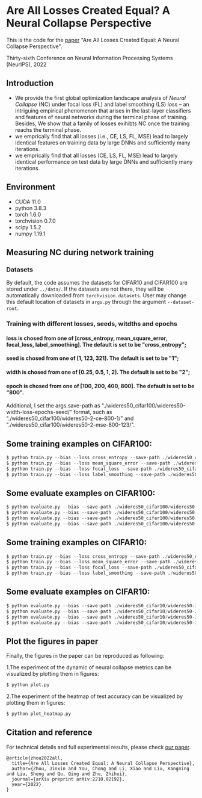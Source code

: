# Are All Losses Created Equal? A Neural Collapse Perspective

This is the code for the [paper](https://neurips.cc/virtual/2022/poster/53974) "Are All Losses Created Equal: A Neural Collapse Perspective".

Thirty-sixth Conference on Neural Information Processing Systems (NeurIPS), 2022

## Introduction

- We provide the first global optimization landscape analysis of *Neural Collapse* (NC) under focal loss (FL) and label smoothing (LS) loss – an intriguing empirical phenomenon that arises in the last-layer classifiers and features of neural networks during the terminal phase of training. Besides, We show that a family of losses exihibts NC once the training reachs the terminal phase.
- we emprically find that all losses (i.e., CE, LS, FL, MSE) lead to largely identical features on training data by large DNNs and sufficiently many iterations.
- we emprically find that all losses (CE, LS, FL, MSE) lead to largely identical performance on test data by large DNNs and sufficiently many iterations.

## Environment

- CUDA 11.0
- python 3.8.3
- torch 1.6.0
- torchvision 0.7.0
- scipy 1.5.2
- numpy 1.19.1

## Measuring NC during network training

### Datasets

By default, the code assumes the datasets for CIFAR10 and CIFAR100 are stored under `../data/`. If the datasets are not there, they will be automatically downloaded from `torchvision.datasets`. User may change this default location of datasets in `args.py` through the argument `--dataset-root`.

### Training with different losses, seeds, witdths and epochs
#### loss is chosed from one of [cross_entropy, mean_square_error, focal_loss, label_smoothing]. The default is set to be "cross_entropy";
#### seed is chosed from one of [1, 123, 321]. The default is set to be "1";
#### width is chosed from one of [0.25, 0.5, 1, 2]. The default is set to be "2";
#### epoch is chosed from one of [100, 200, 400, 800]. The default is set to be "800".
Additional, I set the args.save-path as "./wideres50_cifar100/wideres50-width-loss-epochs-seed/" format, such as "./wideres50_cifar100/wideres50-2-ce-800-1/" and "./wideres50_cifar100/wideres50-2-mse-800-123/". 

## Some training examples on CIFAR100: 
~~~python
$ python train.py --bias --loss cross_entropy --save-path ./wideres50_cifar100/wideres50-2-ce-800-1/ --seed 1 --width 2 -e 800 --model wide_resnet50 --dataset cifar100
$ python train.py --bias --loss mean_square_error --save-path ./wideres50_cifar100/wideres50-1-mse-400-123/ --seed 123 --width 1 -e 400 --model wide_resnet50 --dataset cifar100
$ python train.py --bias --loss focal_loss --save-path ./wideres50_cifar100/wideres50-05-fl-200-321/ --seed 321 --width 0.5 -e 200 --model wide_resnet50 --dataset cifar100
$ python train.py --bias --loss label_smoothing --save-path ./wideres50_cifar100/wideres50-025-ls-100-1/ --seed 1 --width 0.25 -e 100 --model wide_resnet50 --dataset cifar100
~~~

## Some evaluate examples on CIFAR100: 
~~~python
$ python evaluate.py --bias --save-path ./wideres50_cifar100/wideres50-2-ce-800-1/ --seed 1 --width 2 -e 800 --model wide_resnet50 --dataset cifar100
$ python evaluate.py --bias --save-path ./wideres50_cifar100/wideres50-2-mse-800-123/ --seed 123 --width 1 -e 400 --model wide_resnet50 --dataset cifar100
$ python evaluate.py --bias --save-path ./wideres50_cifar100/wideres50-2-fl-800-321/ --seed 321 --width 0.5 -e 200 --model wide_resnet50 --dataset cifar100
$ python evaluate.py --bias --save-path ./wideres50_cifar100/wideres50-2-ls-800-1/ --seed 1 --width 0.25 -e 100 --model wide_resnet50 --dataset cifar100
~~~

## Some training examples on CIFAR10: 
~~~python
$ python train.py --bias --loss cross_entropy --save-path ./wideres50_cifar10/wideres50-2-ce-800-1/ --seed 1 --width 2 -e 800 --model wide_resnet50 --dataset cifar10
$ python train.py --bias --loss mean_square_error --save-path ./wideres50_cifar10/wideres50-1-mse-400-2/ --seed 2 --width 1 -e 400 --model wide_resnet50 --dataset cifar10
$ python train.py --bias --loss focal_loss --save-path ./wideres50_cifar10/wideres50-05-fl-200-3/ --seed 3 --width 0.5 -e 200 --model wide_resnet50 --dataset cifar10
$ python train.py --bias --loss label_smoothing --save-path ./wideres50_cifar10/wideres50-025-ls-100-1/ --seed 1 --width 0.25 -e 100 --model wide_resnet50 --dataset cifar10
~~~

## Some evaluate examples on CIFAR10: 
~~~python
$ python evaluate.py --bias --save-path ./wideres50_cifar10/wideres50-2-ce-800-1/ --seed 1 --width 2 -e 800 --model wide_resnet50 --dataset cifar10
$ python evaluate.py --bias --save-path ./wideres50_cifar10/wideres50-2-mse-800-2/ --seed 2 --width 1 -e 400 --model wide_resnet50 --dataset cifar10
$ python evaluate.py --bias --save-path ./wideres50_cifar10/wideres50-2-fl-800-3/ --seed 3 --width 0.5 -e 200 --model wide_resnet50 --dataset cifar10
$ python evaluate.py --bias --save-path ./wideres50_cifar10/wideres50-2-ls-800-1/ --seed 1 --width 0.25 -e 100 --model wide_resnet50 --dataset cifar10
~~~

## Plot the figures in paper
Finally, the figures in the paper can be reproduced as following:

1.The experiment of the dynamic of neural collapse metrics can be visualized by plotting them in figures:
~~~python
$ python plot.py
~~~

2.The experiment of the heatmap of test accuracy can be visualized by plotting them in figures:

~~~python
$ python plot_heatmap.py
~~~

## Citation and reference 
For technical details and full experimental results, please check [our paper](https://arxiv.org/pdf/2203.01238.pdf).
```
@article{zhou2022all,
  title={Are All Losses Created Equal: A Neural Collapse Perspective},
  author={Zhou, Jinxin and You, Chong and Li, Xiao and Liu, Kangning and Liu, Sheng and Qu, Qing and Zhu, Zhihui},
  journal={arXiv preprint arXiv:2210.02192},
  year={2022}
}
```
